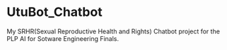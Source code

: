 # UtuBot_Chatbot
My SRHR(Sexual Reproductive Health and Rights) Chatbot project for the PLP AI for Sotware Engineering Finals.
